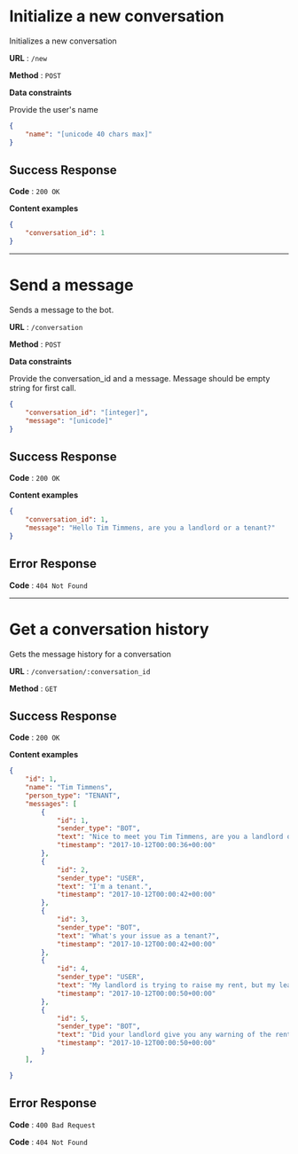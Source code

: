 # Initialize a new conversation

Initializes a new conversation

**URL** : `/new`

**Method** : `POST`

**Data constraints**

Provide the user's name

```json
{
    "name": "[unicode 40 chars max]"
}
```
## Success Response

**Code** : `200 OK`

**Content examples**

```json
{
    "conversation_id": 1
}
```

---

# Send a message

Sends a message to the bot.

**URL** : `/conversation`

**Method** : `POST`

**Data constraints**

Provide the conversation_id and a message. Message should be empty string for first call.

```json
{
    "conversation_id": "[integer]",
    "message": "[unicode]"
}
```
## Success Response

**Code** : `200 OK`

**Content examples**

```json
{
    "conversation_id": 1,
    "message": "Hello Tim Timmens, are you a landlord or a tenant?"
}
```

## Error Response

**Code** : `404 Not Found`

---

# Get a conversation history

Gets the message history for a conversation

**URL** : `/conversation/:conversation_id`

**Method** : `GET`

## Success Response

**Code** : `200 OK`

**Content examples**

```json
{
    "id": 1,
    "name": "Tim Timmens",
    "person_type": "TENANT",
    "messages": [
        {
            "id": 1,
            "sender_type": "BOT",
            "text": "Nice to meet you Tim Timmens, are you a landlord or a tenant?",
            "timestamp": "2017-10-12T00:00:36+00:00"
        },
        {
            "id": 2,
            "sender_type": "USER",
            "text": "I'm a tenant.",
            "timestamp": "2017-10-12T00:00:42+00:00"
        },
        {
            "id": 3,
            "sender_type": "BOT",
            "text": "What's your issue as a tenant?",
            "timestamp": "2017-10-12T00:00:42+00:00"
        },
        {
            "id": 4,
            "sender_type": "USER",
            "text": "My landlord is trying to raise my rent, but my lease ends in 4 months.",
            "timestamp": "2017-10-12T00:00:50+00:00"
        },
        {
            "id": 5,
            "sender_type": "BOT",
            "text": "Did your landlord give you any warning of the rent increase in advance?",
            "timestamp": "2017-10-12T00:00:50+00:00"
        }
    ],

}
```

## Error Response

**Code** : `400 Bad Request`

**Code** : `404 Not Found`